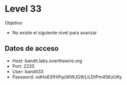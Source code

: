 # Level 33

Objetivo

-   No existe el siguiente nivel para avanzar

## Datos de acceso

-   Host: bandit.labs.overthewire.org
-   Port: 2220
-   User: bandit33
-   Password: odHo63fHiFqcWWJG9rLiLDtPm45KzUKy

